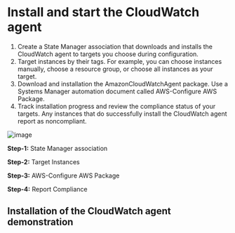 # Install and start the CloudWatch agent

1. Create a State Manager association that downloads and installs the CloudWatch agent to targets you choose during configuration.
2. Target instances by their tags. For example, you can choose instances manually, choose a resource group, or choose all instances as your target.
3. Download and installation the AmazonCloudWatchAgent package. Use a Systems Manager automation document called AWS-Configure AWS Package.
4. Track installation progress and review the compliance status of your targets. Any instances that do successfully install the CloudWatch agent report as noncompliant.

![image](https://github.com/user-attachments/assets/bbc17c57-e29d-42ed-9ed9-26d54b6093b2)


**Step-1:** State Manager association

**Step-2:** Target Instances

**Step-3:** AWS-Configure AWS Package

**Step-4:** Report Compliance

## Installation of the CloudWatch agent demonstration 
